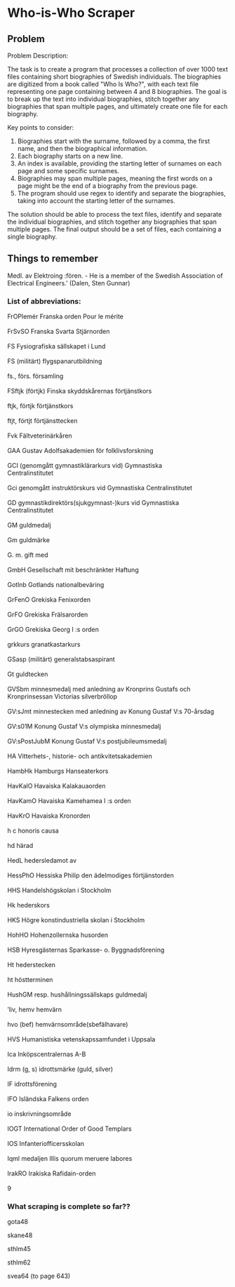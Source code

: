 # Who-is-Who Scraper

## Problem

Problem Description:

The task is to create a program that processes a collection of over 1000 text files containing short biographies of Swedish individuals. The biographies are digitized from a book called "Who Is Who?", with each text file representing one page containing between 4 and 8 biographies. The goal is to break up the text into individual biographies, stitch together any biographies that span multiple pages, and ultimately create one file for each biography.

Key points to consider:

1. Biographies start with the surname, followed by a comma, the first name, and then the biographical information.
2. Each biography starts on a new line.
3. An index is available, providing the starting letter of surnames on each page and some specific surnames.
4. Biographies may span multiple pages, meaning the first words on a page might be the end of a biography from the previous page.
5. The program should use regex to identify and separate the biographies, taking into account the starting letter of the surnames.

The solution should be able to process the text files, identify and separate the individual biographies, and stitch together any biographies that span multiple pages. The final output should be a set of files, each containing a single biography.

## Things to remember

Medl. av  Elektroing :fören. - He is a member of the Swedish Association of Electrical Engineers.' (Dalen, Sten Gunnar)

### List of abbreviations:

FrOPlemér                Franska orden Pour le mérite
<br/>
<br/>FrSvSO                      Franska Svarta Stjärnorden
<br/>
<br/>FS                               Fysiografiska  sällskapet  i  Lund
<br/>
<br/>FS (militärt)             flygspanarutbildning
<br/>
<br/>fs.,   förs.                     församling
<br/>
<br/>FSftjk  (förtjk)         Finska skyddskårernas förtjänstkors
<br/>
<br/>ftjk,  förtjk                 förtjänstkors
<br/>
<br/>ftjt, förtjt                  förtjänsttecken
<br/>
<br/>Fvk                             Fältveterinärkåren
<br/>
<br/>GAA                           Gustav Adolfsakademien för folklivsforskning
<br/>
<br/>GCI                             (genomgått gymnastiklärarkurs vid)  Gymnastiska
<br/>Centralinstitutet
<br/>
<br/>Gci                              genomgått instruktörskurs vid Gymnastiska Centralinstitutet
<br/>
<br/>GD                              gymnastikdirektörs(sjukgymnast-)kurs vid Gymnastiska
<br/>Centralinstitutet
<br/>
<br/>GM                             guldmedalj
<br/>
<br/>Gm                              guldmärke
<br/>
<br/>G.   m.                          gift med
<br/>
<br/>GmbH                        Gesellschaft mit beschränkter Haftung
<br/>
<br/>Gotlnb                        Gotlands  nationalbeväring
<br/>
<br/>GrFenO                      Grekiska Fenixorden
<br/>
<br/>GrFO                          Grekiska Frälsarorden
<br/>
<br/>GrGO                          Grekiska Georg I :s orden
<br/>
<br/>grkkurs                      granatkastarkurs
<br/>
<br/>GSasp (militärt)       generalstabsaspirant
<br/>
<br/>Gt                                guldtecken
<br/>
<br/>GVSbm                      minnesmedalj    med    anledning    av   Kronprins   Gustafs   och
<br/>Kronprinsessan Victorias silverbröllop
<br/>
<br/>GV:sJmt                    minnestecken med anledning av Konung Gustaf V:s 70-årsdag
<br/>
<br/>GV:s01M                   Konung Gustaf V:s olympiska minnesmedalj
<br/>
<br/>GV:sPostJubM       Konung Gustaf V:s postjubileumsmedalj
<br/>
<br/>HA                             Vitterhets-,   historie-   och   antikvitetsakademien
<br/>
<br/>HambHk                    Hamburgs  Hanseaterkors
<br/>
<br/>HavKalO                   Havaiska Kalakauaorden
<br/>
<br/>HavKamO                 Havaiska Kamehamea I :s  orden
<br/>
<br/>HavKrO                     Havaiska Kronorden
<br/>
<br/>h c                              honoris causa
<br/>
<br/>hd                                härad
<br/>
<br/>HedL                          hedersledamot av
<br/>
<br/>HessPhO                   Hessiska Philip den ädelmodiges förtjänstorden
<br/>
<br/>HHS                           Handelshögskolan i Stockholm
<br/>
<br/>Hk                              hederskors
<br/>
<br/>HKS                           Högre konstindustriella skolan i Stockholm
<br/>
<br/>HohHO                      Hohenzollernska husorden
<br/>
<br/>HSB                           Hyresgästernas  Sparkasse-  o.   Byggnadsförening
<br/>
<br/>Ht                               hederstecken
<br/>
<br/>ht                                höstterminen
<br/>
<br/>HushGM                    resp.  hushållningssällskaps  guldmedalj
<br/>
<br/>’liv, hemv                    hemvärn
<br/>
<br/>hvo (bef)                   hemvärnsområde(sbefälhavare)
<br/>
<br/>HVS                           Humanistiska vetenskapssamfundet i Uppsala
<br/>
<br/>Ica                               Inköpscentralernas A-B
<br/>
<br/>Idrm (g, s)               idrottsmärke (guld, silver)
<br/>
<br/>IF                                idrottsförening
<br/>
<br/>IFO                             Isländska Falkens orden
<br/>
<br/>io                                 inskrivningsområde
<br/>
<br/>IOGT                          International Order of Good Templars
<br/>
<br/>IOS                             Infanteriofficersskolan
<br/>
<br/>Iqml                            medaljen Illis quorum meruere labores
<br/>
<br/>IrakRO                       Irakiska Rafidain-orden
<br/>
<br/>9

### What scraping is complete so far??

gota48

skane48

sthlm45

sthlm62

svea64 (to page 643)